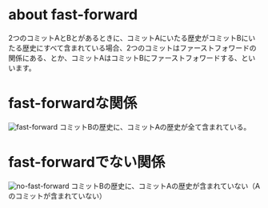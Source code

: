about fast-forward
======

2つのコミットAとBとがあるときに、コミットAにいたる歴史がコミットBにいたる歴史にすべて含まれている場合、2つのコミットはファーストフォワードの関係にある、とか、コミットAはコミットBにファーストフォワードする、といいます。


# fast-forwardな関係
![fast-forward](http://cdn-ak.f.st-hatena.com/images/fotolife/s/sinsoku/20111025/20111025074941.png)
コミットBの歴史に、コミットAの歴史が全て含まれている。

# fast-forwardでない関係
![no-fast-forward](http://cdn-ak.f.st-hatena.com/images/fotolife/s/sinsoku/20111025/20111025074946.png)
コミットBの歴史に、コミットAの歴史が含まれていない（Aのコミットが含まれていない）

